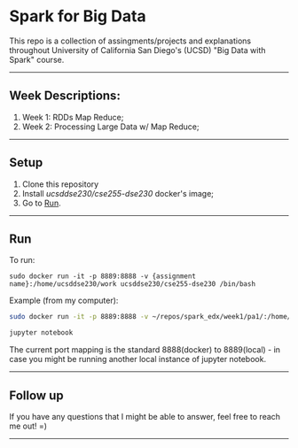 # Spark for Big Data

This repo is a collection of assingments/projects and explanations throughout University of California San Diego's (UCSD)  "Big Data with Spark" course.


---
## Week Descriptions:

1. Week 1: RDDs Map Reduce;
2. Week 2: Processing Large Data w/ Map Reduce;

---

## Setup

1. Clone this repository
2. Install *ucsddse230/cse255-dse230* docker's image;
3. Go to [Run](##Run).
---
## Run

To run:

`sudo docker run -it -p 8889:8888 -v {assignment name}:/home/ucsddse230/work ucsddse230/cse255-dse230 /bin/bash`

Example (from my computer):
```sh
sudo docker run -it -p 8889:8888 -v ~/repos/spark_edx/week1/pa1/:/home/ucsddse230/work ucsddse230/cse255-dse230 /bin/bash

jupyter notebook
```

The current port mapping is the standard 8888(docker) to 8889(local) - in case you might be running another local instance of jupyter notebook.

---
## Follow up

If you have any questions that I might be able to answer, feel free to reach me out! =)


---